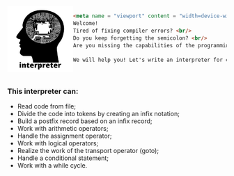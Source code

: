 <br><img src="./image/interpreter.png" width="30%" alt = "image" align = "left"/> 
```html
<meta name = "viewport" content = "width=device-width, initial-scale=1.0">
Welcome!
Tired of fixing compiler errors? <br/>
Do you keep forgetting the semicolon? <br/>
Are you missing the capabilities of the programming language you are working in? <br/><br/>

We will help you! Let's write an interpreter for our own programming language, and no one but us can give us errors.
```

<cut />
<br clear = "left">

### This interpreter can:
 * Read code from file;
 * Divide the code into tokens by creating an infix notation;
 * Build a postfix record based on an infix record;
 * Work with arithmetic operators;
 * Handle the assignment operator;
 * Work with logical operators;
 * Realize the work of the transport operator (goto);
 * Handle a conditional statement;
 * Work with a while cycle. 
